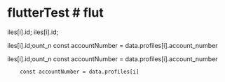 # flutterTest # flut
iles[i].id;
iles[i].id;

iles[i].id;ount_n
        const accountNumber = data.profiles[i].account_number


iles[i].id;ount_n
        const accountNumber = data.profiles[i].account_number

        const accountNumber = data.profiles[i]
